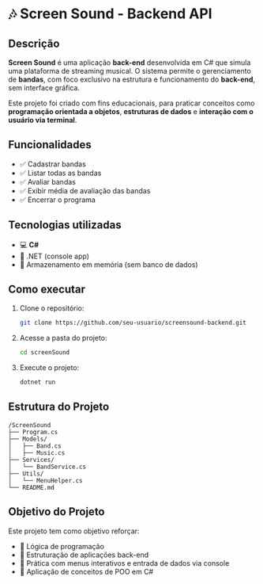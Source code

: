 # 🎶 Screen Sound - Backend API

## Descrição

**Screen Sound** é uma aplicação **back-end** desenvolvida em C# que simula uma plataforma de streaming musical. O sistema permite o gerenciamento de **bandas**, com foco exclusivo na estrutura e funcionamento do **back-end**, sem interface gráfica.

Este projeto foi criado com fins educacionais, para praticar conceitos como **programação orientada a objetos**, **estruturas de dados** e **interação com o usuário via terminal**.

## Funcionalidades

- ✅ Cadastrar bandas  
- ✅ Listar todas as bandas  
- ✅ Avaliar bandas  
- ✅ Exibir média de avaliação das bandas  
- ✅ Encerrar o programa

## Tecnologias utilizadas

- 💻 **C#**
- 🧠 .NET (console app)
- 📁 Armazenamento em memória (sem banco de dados)

## Como executar

1. Clone o repositório:
   ```bash
   git clone https://github.com/seu-usuario/screensound-backend.git
   ```

2. Acesse a pasta do projeto:
   ```bash
   cd screenSound
   ```

3. Execute o projeto:
   ```bash
   dotnet run
   ```

## Estrutura do Projeto

```
/ScreenSound
├── Program.cs
├── Models/
│   ├── Band.cs
│   ├── Music.cs
├── Services/
│   └── BandService.cs
├── Utils/
│   └── MenuHelper.cs
└── README.md
```

## Objetivo do Projeto

Este projeto tem como objetivo reforçar:

- 📌 Lógica de programação
- 📌 Estruturação de aplicações back-end
- 📌 Prática com menus interativos e entrada de dados via console
- 📌 Aplicação de conceitos de POO em C#
